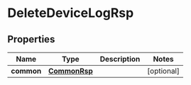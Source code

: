 
# DeleteDeviceLogRsp

## Properties
Name | Type | Description | Notes
------------ | ------------- | ------------- | -------------
**common** | [**CommonRsp**](CommonRsp.md) |  |  [optional]




